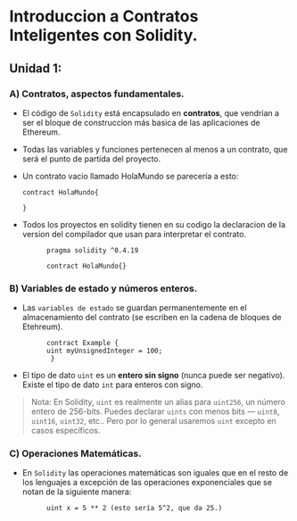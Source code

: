 # Introduccion a Contratos Inteligentes con Solidity.






## Unidad 1:

### **A) Contratos, aspectos fundamentales.**


* El código de ```Solidity``` está encapsulado en **contratos**, que vendrían a ser el bloque de construccion más basica de las aplicaciones de Ethereum.

* Todas las variables y funciones pertenecen al menos a un contrato, que será el punto de partida del proyecto.

* Un contrato vacio llamado HolaMundo se parecería a esto:

    ```contract HolaMundo{```

    ```}```


* Todos los proyectos en solidity tienen en su codigo la declaracion de la version del compilador  que usan para interpretar el contrato.

            pragma solidity ^0.4.19   

            contract HolaMundo{}

### **B) Variables de estado y números enteros.**


* Las `variables de estado` se guardan permanentemente en el almacenamiento del contrato (se escriben en la cadena de bloques de Etehreum).

            contract Example {
            uint myUnsignedInteger = 100;
             }

* El tipo de dato `uint` es un **entero sin signo**  (nunca puede ser negativo). Existe el tipo de dato `int` para enteros con signo.

> Nota: En Solidity, `uint` es realmente un alias para `uint256`, un número entero de 256-bits. Puedes declarar `uints` con menos bits — `uint8`, `uint16`, `uint32`, etc.. Pero por lo general usaremos `uint` excepto en casos específicos.


### **C) Operaciones Matemáticas.**


* En `Solidity` las operaciones matemáticas son iguales que en el resto de los lenguajes a excepción de las operaciones exponenciales que se notan de  la siguiente manera:

            uint x = 5 ** 2 (esto sería 5^2, que da 25.)